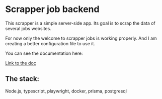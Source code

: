 # Scrapper job backend

This scrapper is a simple server-side app. Its goal is to scrap the data of several jobs websites. 

For now only the welcome to scrapper jobs is working properly. And I am creating a better configuration file to use it.

You can see the documentation here: 

[Link to the doc](https://voluble-selkie-e63274.netlify.app/docs/overview)

## The stack:

Node.js, typescript, playwright, docker, prisma, postgresql
